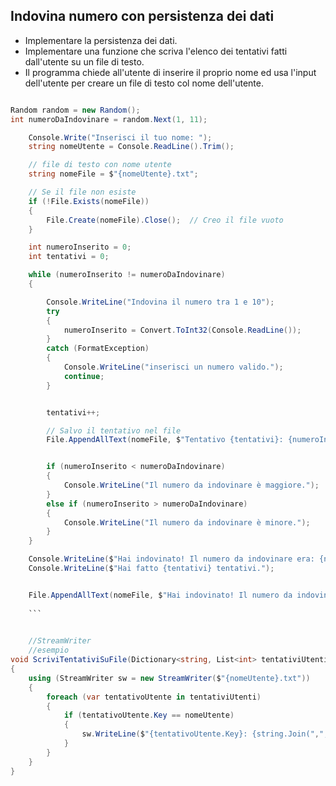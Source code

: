 ## Indovina numero con persistenza dei dati

- Implementare la persistenza dei dati.
- Implementare una funzione che scriva l'elenco dei tentativi fatti dall'utente su un file di testo.
- Il programma chiede all'utente di inserire il proprio nome ed usa l'input dell'utente per creare un file di testo col nome dell'utente.

```csharp

Random random = new Random();
int numeroDaIndovinare = random.Next(1, 11);

    Console.Write("Inserisci il tuo nome: ");
    string nomeUtente = Console.ReadLine().Trim();

    // file di testo con nome utente
    string nomeFile = $"{nomeUtente}.txt";

    // Se il file non esiste
    if (!File.Exists(nomeFile))
    {
        File.Create(nomeFile).Close();  // Creo il file vuoto
    }

    int numeroInserito = 0;
    int tentativi = 0;

    while (numeroInserito != numeroDaIndovinare)
    {

        Console.WriteLine("Indovina il numero tra 1 e 10");
        try
        {
            numeroInserito = Convert.ToInt32(Console.ReadLine());
        }
        catch (FormatException)
        {
            Console.WriteLine("inserisci un numero valido.");
            continue;
        }


        tentativi++;

        // Salvo il tentativo nel file
        File.AppendAllText(nomeFile, $"Tentativo {tentativi}: {numeroInserito}\n");


        if (numeroInserito < numeroDaIndovinare)
        {
            Console.WriteLine("Il numero da indovinare è maggiore.");
        }
        else if (numeroInserito > numeroDaIndovinare)
        {
            Console.WriteLine("Il numero da indovinare è minore.");
        }
    }

    Console.WriteLine($"Hai indovinato! Il numero da indovinare era: {numeroDaIndovinare}");
    Console.WriteLine($"Hai fatto {tentativi} tentativi.");


    File.AppendAllText(nomeFile, $"Hai indovinato! Il numero da indovinare era: {numeroDaIndovinare}. Tentativi: {tentativi}\n");
    
    ```

  
    //StreamWriter
    //esempio
void ScriviTentativiSuFile(Dictionary<string, List<int> tentativiUtenti, string nomeUtente)
{
    using (StreamWriter sw = new StreamWriter($"{nomeUtente}.txt"))
    {
        foreach (var tentativoUtente in tentativiUtenti)
        {
            if (tentativoUtente.Key == nomeUtente)
            {
                sw.WriteLine($"{tentativoUtente.Key}: {string.Join(",", tentativoUtente.Value)}");
            }
        }
    }
}

```